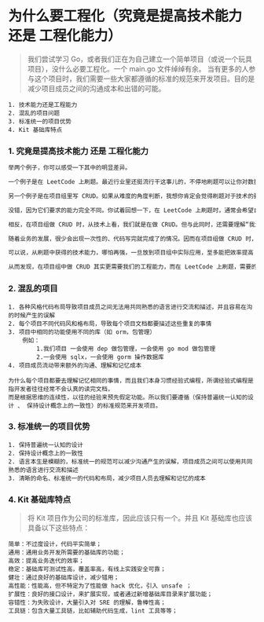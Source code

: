 # 为什么要工程化（究竟是提高技术能力 还是 工程化能力）

> 我们尝试学习 Go，或者我们正在为自己建立一个简单项目（或说一个玩具项目），没什么必要工程化。一个 main.go 文件绰绰有余。
> 当有更多的人参与这个项目时，我们需要一些大家都遵循的标准的规范来开发项目。目的是减少项目成员之间的沟通成本和出错的可能。

```
1. 技术能力还是工程能力
2. 混乱的项目问题
3. 标准统一的项目优势
4. Kit 基础库特点
```

### 1. 究竟是提高技术能力 还是 工程化能力
```go
举两个例子，你可以感受一下其中的明显差异。

一个例子是在 LeetCode 上刷题。最近行业里还挺流行干这事儿的，不停地刷题可以让你对数据结构算法更熟悉，也能更熟练地用语言去解决一些小的技术问题。

另一个例子是在项目组里写 CRUD。如果从难度的角度判断，我想你肯定会觉得刷题对于技术的要求更高，而在项目中写 CRUD 的技术含量并不高。

没错，因为它们要求的能力完全不同。你试着回想一下，在 LeetCode 上刷题时，通常会希望自己能在限定时间内尽可能快地、一次性地把代码写完。也就是说，代码写完就完成了，很少需要在此基础上进行二次开发或反复修改。以写为主，而改为辅。

相反，在项目组做 CRUD 时，从技术上看，我们就是在做 CRUD。但与此同时，还需要理解“我为什么要做 CRUD”。这就牵扯到应该如何理解业务上下文和业务逻辑等问题。

随着业务的发展，很少会出现一次性的、代码写完就完成了的情况。因而在项目组做 CRUD 时，写代码可能仅仅占据整个代码生命周期的 5%。剩下的 95%，都是根据需求变化和功能调整，在 CRUD 的基础上再不断迭代。

可以说，从刷题中获得的技术能力，哪怕再强，一旦放到项目组中实际应用，至多能把效率提高 10 倍。假设原来是 5%，提高 10 倍就是 0.5%。即便如此，仍然有 95% 需要在代码的基础上反复修改调整。而这些能力，从刷题中是学不到的。

从而发现，在项目组中做 CRUD 其实更需要我们的工程能力，而在 LeetCode 上刷题，需要的仅仅是技术能力。
```

### 2. 混乱的项目
```
1. 各种风格代码布局导致项目成员之间无法用共同熟悉的语言进行交流和描述，并且容易在沟的时候产生的误解
2. 每个项目不同代码风和格布局，导致每个项目文档都要描述这些重复的事情
3. 项目中相同的功能使用不同的库（如 orm，包管理）
    例如：
        1.我们项目 一会使用 dep 做包管理，一会使用 go mod 做包管理
        2.一会使用 sqlx，一会使用 gorm 操作数据库
4. 项目成员流动带来额外的沟通、理解和记忆成本 

为什么每个项目都要去理解记忆相同的事情，而且我们本身习惯经验式编程，所谓经验式编程是指开发者往往经常不会认真的读完文档，
而是根据思维的连续性，以往的经验来预先假定功能。所以我们要遵循（保持普遍统一认知的设计 、 保持设计概念上的一致性）的标准规范来开发项目。

```

### 3. 标准统一的项目优势
```
1. 保持普遍统一认知的设计
2. 保持设计概念上的一致性
2. 语言本生是模糊的，标准统一的规范可以减少沟通产生的误解，项目成员之间可以使用共同熟悉的语言进行交流和描述
3. 清晰的命名、标准统一的代码和布局，减少项目人员去理解和记忆的成本
```

### 4. Kit 基础库特点 
> 将 Kit 项目作为公司的标准库，因此应该只有一个。并且 Kit 基础库也应该具备以下这些特点：

```
简单：不过度设计，代码平实简单；
通用：通用业务开发所需要的基础库的功能；
高效：提高业务迭代的效率；
稳定：基础库可测试性高，覆盖率高，有线上实践安全可靠；
健壮：通过良好的基础库设计，减少错用；
高性能：性能高，但不特定为了性能做 hack 优化，引入 unsafe ；
扩展性：良好的接口设计，来扩展实现，或者通过新增基础库目录来扩展功能；
容错性：为失败设计，大量引入对 SRE 的理解，鲁棒性高；
工具链：包含大量工具链，比如辅助代码生成，lint 工具等等；
```

